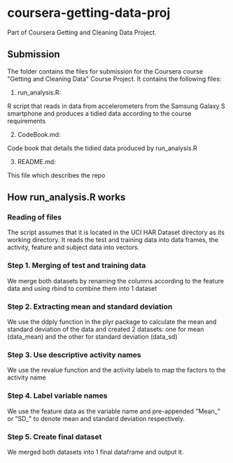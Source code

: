 # coursera-getting-data-proj
Part of Coursera Getting and Cleaning Data Project.

## Submission
The folder contains the files for submission for the Coursera course "Getting and Cleaning Data" Course Project. It contains the following files:

1. run_analysis.R:

R script that reads in data from accelerometers from the Samsung Galaxy S smartphone and produces a tidied data according to the course requirements

2. CodeBook.md:

Code book that details the tidied data produced by run_analysis.R

3. README.md:

This file which describes the repo

## How run_analysis.R works

### Reading of files

The script assumes that it is located in the UCI HAR Dataset directory as its working directory. It reads the test and training data into data frames, the activity, feature and subject data into vectors.

### Step 1. Merging of test and training data

We merge both datasets by renaming the columns according to the feature data and using rbind to combine them into 1 dataset

### Step 2. Extracting mean and standard deviation

We use the ddply function in the plyr package to calculate the mean and standard deviation of the data and created 2 datasets: one for mean (data_mean) and the other for standard deviation (data_sd)

### Step 3. Use descriptive activity names

We use the revalue function and the activity labels to map the factors to the activity name

### Step 4. Label variable names

We use the feature data as the variable name and pre-appended "Mean_" or "SD_" to denote mean and standard deviation respectively.

### Step 5. Create final dataset

We merged both datasets into 1 final dataframe and output it.
